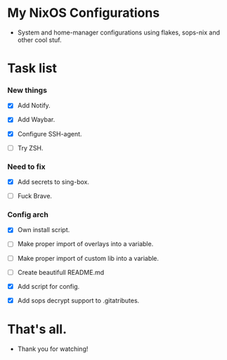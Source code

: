 # My NixOS Configurations
- System and home-manager configurations using flakes, sops-nix and other cool stuf.



# Task list

### New things

- [x] Add Notify.

- [x] Add Waybar.

- [x] Configure SSH-agent.

- [ ] Try ZSH.


### Need to fix 

- [x] Add secrets to sing-box.

- [ ] Fuck Brave.

### Config arch

- [x] Own install script.

- [ ] Make proper import of overlays into a variable.

- [ ] Make proper import of custom lib into a variable.

- [ ] Create beautifull README.md

- [x] Add script for config.

- [x] Add sops decrypt support to .gitatributes.


# That's all.
- Thank you for watching!
